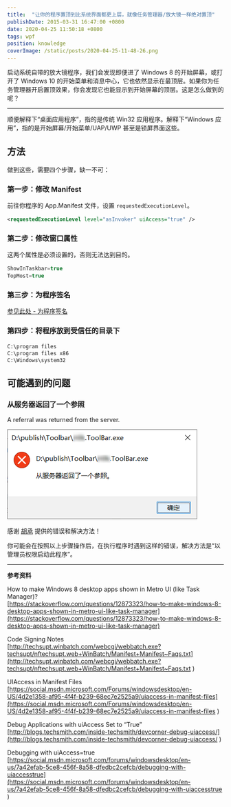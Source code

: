 ```yaml
---
title:  "让你的程序置顶到比系统界面都更上层，就像任务管理器/放大镜一样绝对置顶"
publishDate: 2015-03-31 16:47:00 +0800
date: 2020-04-25 11:50:18 +0800
tags: wpf
position: knowledge
coverImage: /static/posts/2020-04-25-11-48-26.png
---
```


启动系统自带的放大镜程序，我们会发现即便进了 Windows 8 的开始屏幕，或打开了 Windows 10 的开始菜单和消息中心，它也依然显示在最顶层。如果你为任务管理器开启置顶效果，你会发现它也能显示到开始屏幕的顶层。这是怎么做到的呢？

---

顺便解释下“桌面应用程序”，指的是传统 Win32 应用程序。解释下“Windows 应用”，指的是开始屏幕/开始菜单/UAP/UWP 甚至是锁屏界面这些。

## 方法

做到这些，需要四个步骤，缺一不可：

### 第一步：修改 Manifest

前往你程序的 App.Manifest 文件，设置 `requestedExecutionLevel`。

```xml
<requestedExecutionLevel level="asInvoker" uiAccess="true" />
```

### 第二步：修改窗口属性

这两个属性是必须设置的，否则无法达到目的。

```csharp
ShowInTaskbar=true
TopMost=true
```

### 第三步：为程序签名

[参见此处 - 为程序签名](/windows/2015/03/31/sign-for-desktop-application.html)

### 第四步：将程序放到受信任的目录下

```
C:\program files
C:\program files x86
C:\Windows\system32
```

## 可能遇到的问题

### 从服务器返回了一个参照

A referral was returned from the server.

![从服务器返回了一个参照](/static/posts/2020-04-25-11-48-26.png)

感谢 [胡承](https://huchengv5.github.io/) 提供的错误和解决方法！

你可能会在按照以上步骤操作后，在执行程序时遇到这样的错误，解决方法是“以管理员权限启动此程序”。

---

**参考资料**

How to make Windows 8 desktop apps shown in Metro UI (like Task Manager)?  
[https://stackoverflow.com/questions/12873323/how-to-make-windows-8-desktop-apps-shown-in-metro-ui-like-task-manager](https://stackoverflow.com/questions/12873323/how-to-make-windows-8-desktop-apps-shown-in-metro-ui-like-task-manager)

Code Signing Notes  
[http://techsupt.winbatch.com/webcgi/webbatch.exe?techsupt/nftechsupt.web+WinBatch/Manifest+Manifest~Faqs.txt](http://techsupt.winbatch.com/webcgi/webbatch.exe?techsupt/nftechsupt.web+WinBatch/Manifest+Manifest~Faqs.txt
)

UIAccess in Manifest Files  
[https://social.msdn.microsoft.com/Forums/windowsdesktop/en-US/4d2e1358-af95-4f4f-b239-68ec7e2525a9/uiaccess-in-manifest-files](https://social.msdn.microsoft.com/Forums/windowsdesktop/en-US/4d2e1358-af95-4f4f-b239-68ec7e2525a9/uiaccess-in-manifest-files
)

Debug Applications with uiAccess Set to “True”  
[http://blogs.techsmith.com/inside-techsmith/devcorner-debug-uiaccess/](http://blogs.techsmith.com/inside-techsmith/devcorner-debug-uiaccess/
)

Debugging with uiAccess=true  
[https://social.msdn.microsoft.com/forums/windowsdesktop/en-us/7a42efab-5ce8-456f-8a58-dfedbc2cefcb/debugging-with-uiaccesstrue](https://social.msdn.microsoft.com/forums/windowsdesktop/en-us/7a42efab-5ce8-456f-8a58-dfedbc2cefcb/debugging-with-uiaccesstrue
)

